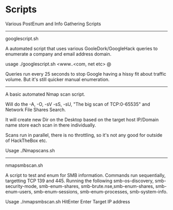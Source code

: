 # Scripts

Various PostEnum and Info Gathering Scripts

***************************

googlescript.sh

A automated script that uses various GooleDork/GoogleHack queries to enumerate a company and email address domain.

usage ./googlescript.sh <www.<domain name>.<com, net etc> @<email domain>

Queries run every 25 seconds to stop Google having a hissy fit about traffic volume. But it's still quicker manual enumeration.

****************************

A basic automated Nmap scan script.

Will do the -A, -O, -sV -sS, -sU, "The big scan of TCP:0-65535" and Network File Shares Search.

It will create new Dir on the Desktop based on the target host IP/Domain name store each scan in there individually.

Scans run in parallel, there is no throttling, so it's not any good for outside of HackTheBox etc.

Usage
./Nmapscans.sh <target>
  
***************************

nmapsmbscan.sh

A script to test and enum for SMB information. Commands run sequentially, targetting TCP 139 and 445. 
Running the following
smb-os-discovery, smb-security-mode, smb-enum-shares, smb-brute.nse,smb-enum-shares, smb-enum-users, smb-enum-sessions, smb-enum-processes, smb-system-info.

Usage
./nmapsmbscan.sh 
HitEnter
Enter Target IP address
